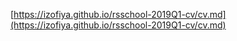 [https://izofiya.github.io/rsschool-2019Q1-cv/cv.md](https://izofiya.github.io/rsschool-2019Q1-cv/cv.md)
